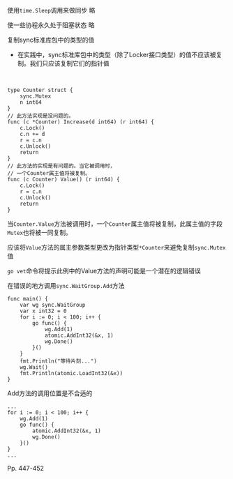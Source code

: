 使用`time.Sleep`调用来做同步 略



使一些协程永久处于阻塞状态 略



复制sync标准库包中的类型的值

-   在实践中，sync标准库包中的类型（除了Locker接口类型）的值不应该被复制。我们只应该复制它们的指针值

​		

```
type Counter struct {
	sync.Mutex
	n int64
}
// 此方法实现是没问题的。
func (c *Counter) Increase(d int64) (r int64) {
	c.Lock()
	c.n += d
	r = c.n
	c.Unlock()
	return
}
// 此方法的实现是有问题的。当它被调用时，
// 一个Counter属主值将被复制。
func (c Counter) Value() (r int64) {
	c.Lock()
	r = c.n
	c.Unlock()
	return
}
```

当`Counter.Value`方法被调用时，一个`Counter`属主值将被复制，此属主值的字段`Mutex`也将被一同复制。

应该将`Value`方法的属主参数类型更改为指针类型`*Counter`来避免复制`sync.Mutex`值

`go vet`命令将提示此例中的Value方法的声明可能是一个潜在的逻辑错误



在错误的地方调用`sync.WaitGroup.Add`方法

```
func main() {
	var wg sync.WaitGroup
	var x int32 = 0
	for i := 0; i < 100; i++ {
		go func() {
			wg.Add(1)
			atomic.AddInt32(&x, 1)
			wg.Done()
		}()
	}
	fmt.Println("等待片刻...")
	wg.Wait()
	fmt.Println(atomic.LoadInt32(&x))
}
```

Add方法的调用位置是不合适的

```
...
for i := 0; i < 100; i++ {
	wg.Add(1)
	go func() {
		atomic.AddInt32(&x, 1)
		wg.Done()
	}()
}
...
```





Pp. 447-452